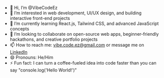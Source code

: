 - 👋 Hi, I’m @VibeCodeEz  
- 👀 I’m interested in web development, UI/UX design, and building interactive front-end projects  
- 🌱 I’m currently learning React.js, Tailwind CSS, and advanced JavaScript concepts  
- 💞️ I’m looking to collaborate on open-source web apps, beginner-friendly hackathons, and creative portfolio projects  
- 📫 How to reach me: vibe.code.ez@gmail.com or message me on [LinkedIn](https://www.linkedin.com/)  
- 😄 Pronouns: He/Him  
- ⚡ Fun fact: I can turn a coffee-fueled idea into code faster than you can say "console.log('Hello World!')"  
